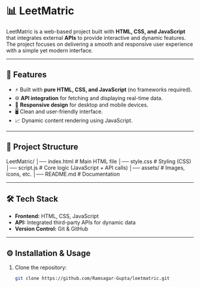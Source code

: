 # 📊 LeetMatric

LeetMatric is a web-based project built with **HTML, CSS, and JavaScript** that integrates external **APIs** to provide interactive and dynamic features. The project focuses on delivering a smooth and responsive user experience with a simple yet modern interface.  

---

## 🚀 Features
- ⚡ Built with **pure HTML, CSS, and JavaScript** (no frameworks required).  
- 🌐 **API integration** for fetching and displaying real-time data.  
- 🎨 **Responsive design** for desktop and mobile devices.  
- 🖥️ Clean and user-friendly interface.  
- 📈 Dynamic content rendering using JavaScript.  

---
## 📂 Project Structure



LeetMatric/
│── index.html # Main HTML file
│── style.css # Styling (CSS)
│── script.js # Core logic (JavaScript + API calls)
│── assets/ # Images, icons, etc.
│── README.md # Documentation



---

## 🛠️ Tech Stack
- **Frontend:** HTML, CSS, JavaScript  
- **API:** Integrated third-party APIs for dynamic data  
- **Version Control:** Git & GitHub  

---

## ⚙️ Installation & Usage
1. Clone the repository:  
   ```bash
   git clone https://github.com/Ramsagar-Gupta/leetmatric.git
